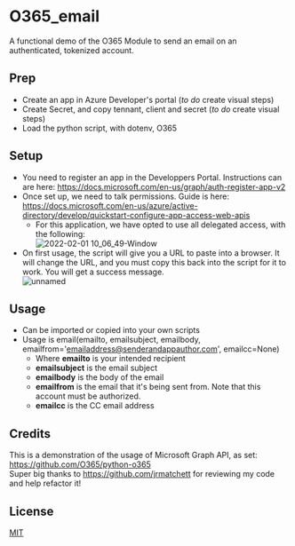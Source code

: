 # O365_email
A functional demo of the O365 Module to send an email on an authenticated, tokenized account.

## Prep
* Create an app in Azure Developer's portal (*to do* create visual steps)
* Create Secret, and copy tennant, client and secret (*to do* create visual steps)
* Load the python script, with dotenv, O365

## Setup
* You need to register an app in the Developpers Portal.  Instructions can are here: https://docs.microsoft.com/en-us/graph/auth-register-app-v2
* Once set up, we need to talk permissions. Guide is here: https://docs.microsoft.com/en-us/azure/active-directory/develop/quickstart-configure-app-access-web-apis
  * For this application, we have opted to use all delegated access, with the following:<br>
![2022-02-01 10_06_49-Window](https://user-images.githubusercontent.com/76273795/151994295-eff2de62-7ac8-4a46-964d-08d5722724c7.png)<br>
* On first usage, the script will give you a URL to paste into a browser.  It will change the URL, and you must copy this back into the script for it to work.  You will get a success message.<br>
![unnamed](https://user-images.githubusercontent.com/76273795/151882231-3aa44b35-cce0-4ec7-b709-881d79339437.png)<br>

## Usage
* Can be imported or copied into your own scripts
* Usage is email(emailto, emailsubject, emailbody, emailfrom='emailaddress@senderandappauthor.com', emailcc=None)
  * Where **emailto** is your intended recipient
  * **emailsubject** is the email subject
  * **emailbody** is the body of the email
  * **emailfrom** is the email that it's being sent from.  Note that this account must be authorized.
  * **emailcc** is the CC email address

## Credits
This is a demonstration of the usage of Microsoft Graph API, as set: https://github.com/O365/python-o365 <br>
Super big thanks to https://github.com/jrmatchett for reviewing my code and help refactor it!<br>

## License
[MIT](https://choosealicense.com/licenses/mit/)
